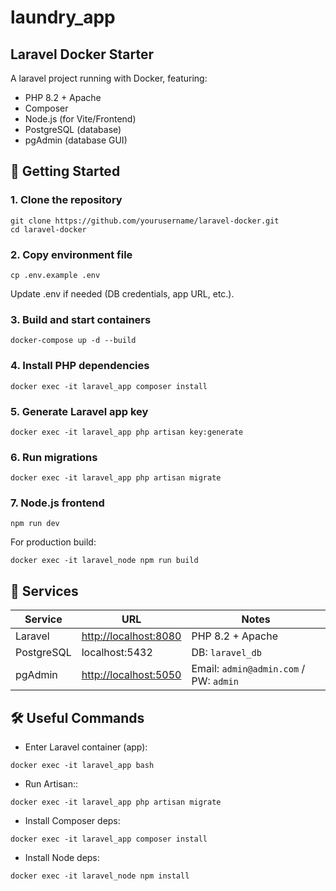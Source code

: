 # laundry_app

## Laravel Docker Starter
A laravel project running with Docker, featuring:
- PHP 8.2 + Apache
- Composer
- Node.js (for Vite/Frontend)
- PostgreSQL (database)
- pgAdmin (database GUI)
  
## 🚀 Getting Started
### 1. Clone the repository
```
git clone https://github.com/yourusername/laravel-docker.git
cd laravel-docker
```

### 2. Copy environment file
```
cp .env.example .env
```
Update .env if needed (DB credentials, app URL, etc.).

### 3. Build and start containers
```
docker-compose up -d --build
```
### 4. Install PHP dependencies
```
docker exec -it laravel_app composer install
```
### 5. Generate Laravel app key
```
docker exec -it laravel_app php artisan key:generate
```
### 6. Run migrations
```
docker exec -it laravel_app php artisan migrate
```
### 7. Node.js frontend
```
npm run dev
```
For production build:
```
docker exec -it laravel_node npm run build
```
## 🐘 Services
| Service    | URL                                            | Notes                                  |
| ---------- | ---------------------------------------------- | -------------------------------------- |
| Laravel    | [http://localhost:8080](http://localhost:8080) | PHP 8.2 + Apache                       |
| PostgreSQL | localhost:5432                                 | DB: `laravel_db`                       |
| pgAdmin    | [http://localhost:5050](http://localhost:5050) | Email: `admin@admin.com` / PW: `admin` |

## 🛠 Useful Commands
- Enter Laravel container (app):
```
docker exec -it laravel_app bash
```
- Run Artisan::
```
docker exec -it laravel_app php artisan migrate
```
- Install Composer deps:
```
docker exec -it laravel_app composer install
```
- Install Node deps:
```
docker exec -it laravel_node npm install
```
